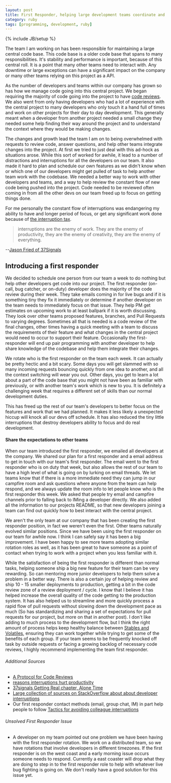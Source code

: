 ```yaml
---
layout: post
title: First Responder, helping large development teams coordinate and work together
category: ruby
tags: [programming, development, ruby]
---
```

{% include JB/setup %}

The team I am working on has been responsible for maintaining a large central code base. This code base is a older code base that spans to many responsibilities. It's stability and performance is important, because of this central roll. It is a point that many other teams need to interact with. Any downtime or large exceptions can have a significant impact on the company or many other teams relying on this project as a API.

As the number of developers and teams within our company has grown so has how we manage code going into this central project. We began requiring the majority of code going into the project to have [code reviews](http://www.codinghorror.com/blog/2006/01/code-reviews-just-do-it.html). We also went from only having developers who had a lot of experience with the central project to many developers who only touch it a hand full of times and work on other projects for their day to day development. This generally meant when a developer from another project needed a small change they needed some help finding their way around the project and to understand the context where they would be making changes. 

The changes and growth lead the team I am on to being overwhelmed with requests to review code, answer questions, and help other teams integrate changes into the project. At first we tried to just deal with this ad-hock as situations arose. While this sort of worked for awhile, it lead to a number of distractions and interruptions for all the developers on our team. It also made it hard to plan and schedule our own features as we didn't know when or which one of our developers might get pulled of task to help another team work with the codebase. We needed a better way to work with other developers and teams, and a way to help review the constant flow of new code being pushed into the project. Code needed to be reviewed often coming in from all the other devs on our team freed up to focus on getting things done.

For me personally the constant flow of interruptions was endangering my ability to have and longer period of focus, or get any significant work done because of [the interruption tax](http://37signals.com/svn/posts/2272-the-interruption-tax).  

> interruptions are the enemy of work. They are the enemy of productivity, they are the enemy of creativity, they are the enemy of everything. 

--[Jason Fried of 37Signals](http://bigthink.com/ideas/18522)


## Introducing a first responder

We decided to schedule one person from our team a week to do nothing but help other developers get code into our project. The first responder (on-call, bug catcher, or on-duty) developer does the majority of the code review during their week. They take emails coming in for live bugs and if it is something tiny they fix it immediately or determine if another developer on the team needs to immediately focus on that issue. They help PM get estimates on upcoming work to at least ballpark if it is worth discussing. They look over other teams proposed features, branches, and Pull Requests to varying degrees. Sometimes all that is needed is a code review of the final changes, other times having a quick meeting with a team to discuss the requirements of their feature and what changes in the central project would need to occur to support their feature. Occasionally the first-responder will end up pair programming with another developer to help share knowledge of the codebase and help them integrate their changes.

We rotate who is the first responder on the team each week. It can actually be pretty hectic and a bit scary. Some days you will get slammed with so many incoming requests bouncing quickly from one idea to another, and all the context switching will wear you out. Other days, you get to learn a lot about a part of the code base that you might not have been as familiar with previously, or with another team's work which is new to you. It is definitely a challenging week that requires a different set of skills than our normal development duties.

This has freed up the rest of our team's developers to better focus on the features and work that we had planned. It makes it less likely a unexpected hiccup will knock all our devs off schedule. It has also reduced the tiny little interruptions that destroy developers ability to focus and do real development.

#### Share the expectations to other teams

When our team introduced the first responder, we emailed all developers at the company. We shared our plan for a first responder and a email address to get in touch with our team's first responder. The email went to the first responder who is on duty that week, but also allows the rest of our team to have a high level of what is going on by lurking on email threads. We let teams know that if there is a more immediate need they can jump in our campfire room and ask questions where anyone from the team can help respond, and we always update the room info to let people know who is the first responder this week. We asked that people try email and campfire channels prior to falling back to IMing a developer directly. We also added all the information to our projects README, so that new developers joining a team can find out quickly how to best interact with the central project.

We aren't the only team at our company that has been creating the first responder position, in fact we weren't even the first. Other teams naturally evolved similar positions. Since we have been using the first responder on our team for awhile now. I think I can safely say it has been a big improvement. I have been happy to see more teams adopting similar rotation roles as well, as it has been great to have someone as a point of contact when trying to work with a project when you less familiar with it.

While the satisfaction of being the first responder is different than normal tasks, helping someone ship a big new feature for their team can be very rewarding. So can mentoring more junior developers to help them solve a problem in a better way. There is also a certain joy of helping review and ship 10 - 15 smaller deployments to production, getting a bit in the code review zone of a review deployment / cycle. I know that I believe it has helped increase the overall quality of the code getting to the production system. It has also helped us to streamline and more quickly process a rapid flow of pull requests without slowing down the development pace as much (So has standardizing and sharing a set of expectations for pull requests for our project, but more on that in another post). I don't like adding to much process to the development flow, but I think the right amount of process helps keep healthy balance between [Stables and Volatiles](http://www.randsinrepose.com/archives/2012/11/14/stables_and_volatiles.html), ensuring they can work together while trying to get some of the benefits of each group. If your team seems to be frequently knocked off task by outside requests or facing a growing backlog of necessary code reviews, I highly recommend implementing the team first responder.


###### Additional Sources

 
  * [A Protocol for Code Reviews](http://www.naildrivin5.com/blog/2012/04/02/a-protocol-for-code-reviews.html)
  * [reasons interruptions hurt productivity](http://blogs.atlassian.com/2012/10/collaboration-best-practices-3-reasons-interruptions-hurt-productivity/)
  * [37signals Getting Real chapter, Alone Time](http://gettingreal.37signals.com/ch07_Alone_Time.php)
  * [Large collection of sources on StackOverflow about about developer interruptions](http://programmers.stackexchange.com/questions/105891/where-can-i-find-articles-on-why-interruptions-are-bad-for-programmers)
  * Our first responder contact methods (email, group chat, IM) in part help people to follow [Tactics for avoiding colleague interruptions](http://programmers.stackexchange.com/questions/94800/best-tactics-for-avoiding-colleague-interruptions)
  

###### Unsolved First Responder Issue
  
  * A developer on my team pointed out one problem we have been having with the first responder rotation. We work on a distributed team, so we have rotations that involve developers in different timezones. If the first responder is on the west coast and a early morning issue occurs someone needs to respond. Currently a east coaster will drop what they are doing to step in to the first responder role to help with whatever live bug fighting is going on. We don't really have a good solution for this issue yet.  

  
  
 
  
 